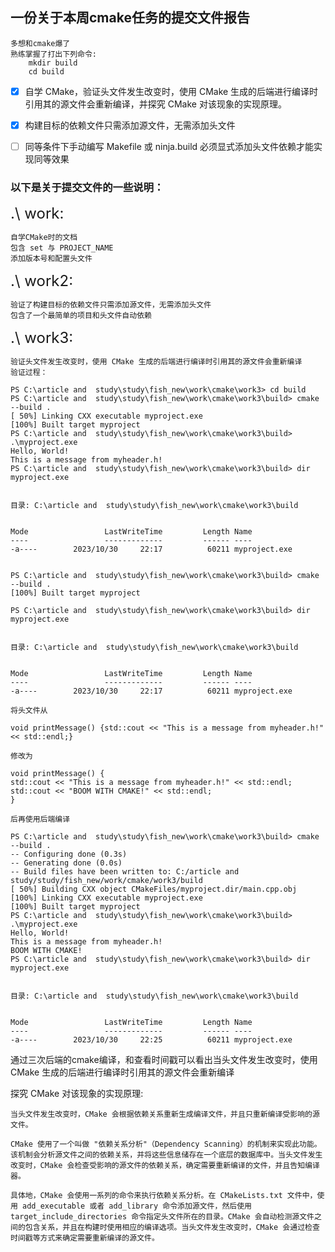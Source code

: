 ## 一份关于本周cmake任务的提交文件报告
    多想和cmake爆了
    熟练掌握了打出下列命令:
        mkdir build 
        cd build

- [x] 自学 CMake，验证头文件发生改变时，使用 CMake 生成的后端进行编译时引用其的源文件会重新编译，并探究 CMake 对该现象的实现原理。

- [x] 构建目标的依赖文件只需添加源文件，无需添加头文件

- [ ] 同等条件下手动编写 Makefile 或 ninja.build 必须显式添加头文件依赖才能实现同等效果

### 以下是关于提交文件的一些说明：

<font size=5>.\  work:</font>


    自学CMake时的文档
    包含 set 与 PROJECT_NAME
    添加版本号和配置头文件

<font size=5>.\  work2:</font>

    验证了构建目标的依赖文件只需添加源文件，无需添加头文件
    包含了一个最简单的项目和头文件自动依赖


<font size=5>.\  work3:</font>

    验证头文件发生改变时，使用 CMake 生成的后端进行编译时引用其的源文件会重新编译
    验证过程：
    
    PS C:\article and  study\study\fish_new\work\cmake\work3> cd build 
    PS C:\article and  study\study\fish_new\work\cmake\work3\build> cmake --build .
    [ 50%] Linking CXX executable myproject.exe
    [100%] Built target myproject
    PS C:\article and  study\study\fish_new\work\cmake\work3\build> .\myproject.exe
    Hello, World!
    This is a message from myheader.h!
    PS C:\article and  study\study\fish_new\work\cmake\work3\build> dir myproject.exe


    目录: C:\article and  study\study\fish_new\work\cmake\work3\build


    Mode                 LastWriteTime         Length Name
    ----                 -------------         ------ ----
    -a----        2023/10/30     22:17          60211 myproject.exe


    PS C:\article and  study\study\fish_new\work\cmake\work3\build> cmake --build .
    [100%] Built target myproject

    PS C:\article and  study\study\fish_new\work\cmake\work3\build> dir myproject.exe


    目录: C:\article and  study\study\fish_new\work\cmake\work3\build


    Mode                 LastWriteTime         Length Name
    ----                 -------------         ------ ----
    -a----        2023/10/30     22:17          60211 myproject.exe

    将头文件从
    
    void printMessage() {std::cout << "This is a message from myheader.h!" << std::endl;}
    
    修改为
    
    void printMessage() {
    std::cout << "This is a message from myheader.h!" << std::endl;
    std::cout << "BOOM WITH CMAKE!" << std::endl;
    }

    后再使用后端编译
    
    PS C:\article and  study\study\fish_new\work\cmake\work3\build> cmake --build .
    -- Configuring done (0.3s)
    -- Generating done (0.0s)
    -- Build files have been written to: C:/article and  study/study/fish_new/work/cmake/work3/build
    [ 50%] Building CXX object CMakeFiles/myproject.dir/main.cpp.obj
    [100%] Linking CXX executable myproject.exe
    [100%] Built target myproject
    PS C:\article and  study\study\fish_new\work\cmake\work3\build> .\myproject.exe
    Hello, World!
    This is a message from myheader.h!
    BOOM WITH CMAKE!
    PS C:\article and  study\study\fish_new\work\cmake\work3\build> dir myproject.exe


    目录: C:\article and  study\study\fish_new\work\cmake\work3\build


    Mode                 LastWriteTime         Length Name
    ----                 -------------         ------ ----
    -a----        2023/10/30     22:25          60211 myproject.exe

通过三次后端的cmake编译，和查看时间戳可以看出当头文件发生改变时，使用 CMake 生成的后端进行编译时引用其的源文件会重新编译

探究 CMake 对该现象的实现原理:

    当头文件发生改变时，CMake 会根据依赖关系重新生成编译文件，并且只重新编译受影响的源文件。

    CMake 使用了一个叫做 "依赖关系分析"（Dependency Scanning）的机制来实现此功能。该机制会分析源文件之间的依赖关系，并将这些信息储存在一个底层的数据库中。当头文件发生改变时，CMake 会检查受影响的源文件的依赖关系，确定需要重新编译的文件，并且告知编译器。

    具体地，CMake 会使用一系列的命令来执行依赖关系分析。在 CMakeLists.txt 文件中，使用 add_executable 或者 add_library 命令添加源文件，然后使用 target_include_directories 命令指定头文件所在的目录。CMake 会自动检测源文件之间的包含关系，并且在构建时使用相应的编译选项。当头文件发生改变时，CMake 会通过检查时间戳等方式来确定需要重新编译的源文件。

    
